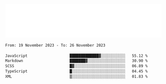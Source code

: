 [![](./hello.svg)](https://blog.yrobot.top?ref=github-yrobot)

<!--START_SECTION:waka-->

```txt
From: 19 November 2023 - To: 26 November 2023

JavaScript                   █████████████▓░░░░░░░░░░░   55.12 %
Markdown                     ███████▓░░░░░░░░░░░░░░░░░   30.90 %
SCSS                         █▓░░░░░░░░░░░░░░░░░░░░░░░   06.89 %
TypeScript                   █░░░░░░░░░░░░░░░░░░░░░░░░   04.45 %
XML                          ▒░░░░░░░░░░░░░░░░░░░░░░░░   01.83 %
```

<!--END_SECTION:waka-->

